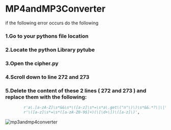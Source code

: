 # MP4andMP3Converter

if the following error occurs do the following
### 1.Go to your pythons file location
### 2.Locate the python Library pytube
### 3.Open the cipher.py
### 4.Scroll down to line 272 and 273
### 5.Delete the content of these 2 lines ( 272 and 273 ) and replace them with the following:
~~~python
        r'a\.[a-zA-Z]\s*&&\s*\([a-z]\s*=\s*a\.get\("n"\)\)\s*&&.*?\|\|\s*([a-z]+)',
        r'\([a-z]\s*=\s*([a-zA-Z0-9$]+)(\[\d+\])\([a-z]\)',
~~~
![mp3andmp4converter](https://github.com/user-attachments/assets/8328d93b-bb02-4d17-b45c-74fbf38e3d3f)
